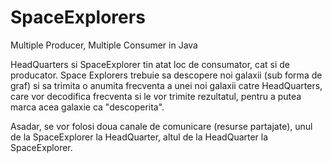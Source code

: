 # SpaceExplorers
Multiple Producer, Multiple Consumer in Java

HeadQuarters si SpaceExplorer tin atat loc de consumator, cat si de producator.
Space Explorers trebuie sa descopere noi galaxii (sub forma de graf) si sa trimita
o anumita frecventa a unei noi galaxii catre HeadQuarters, care vor decodifica
frecventa si le vor trimite rezultatul, pentru a putea marca acea galaxie ca
"descoperita".

Asadar, se vor folosi doua canale de comunicare (resurse partajate), unul de la
SpaceExplorer la HeadQuarter, altul de la HeadQuarter la SpaceExplorer.
